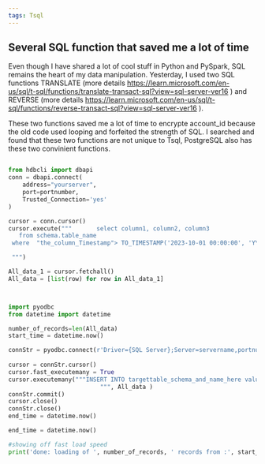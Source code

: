 ```yaml
---
tags: Tsql
---
```


## Several SQL function that saved me a lot of time

Even though I have shared a lot of cool stuff in Python and PySpark, SQL remains the heart of my data manipulation. 
Yesterday, I used two SQL functions  TRANSLATE  (more details   https://learn.microsoft.com/en-us/sql/t-sql/functions/translate-transact-sql?view=sql-server-ver16    ) and REVERSE (more details    https://learn.microsoft.com/en-us/sql/t-sql/functions/reverse-transact-sql?view=sql-server-ver16         ). 

These two functions saved me a lot of time to encrypte account_id because the old code used looping and forfeited the strength of SQL. I searched and found that these two functions are not unique to Tsql, PostgreSQL also has these two convinient functions.


```python

from hdbcli import dbapi
conn = dbapi.connect(
    address="yourserver", 
    port=portnumber, 
    Trusted_Connection='yes'
)

cursor = conn.cursor()
cursor.execute("""       select column1, column2, column3
   from schema.table_name
 where  "the_column_Timestamp"> TO_TIMESTAMP('2023-10-01 00:00:00', 'YYYY-MM-DD HH24:MI:SS')

 """)

All_data_1 = cursor.fetchall()
All_data = [list(row) for row in All_data_1]



import pyodbc
from datetime import datetime

number_of_records=len(All_data)
start_time = datetime.now()

connStr = pyodbc.connect(r'Driver={SQL Server};Server=servername,portnumber;Database=databasename;Trusted_Connection=yes;')
     
cursor = connStr.cursor()
cursor.fast_executemany = True
cursor.executemany("""INSERT INTO targettable_schema_and_name_here values(?,?,?)
                          """, All_data )
connStr.commit()
cursor.close()
connStr.close()
end_time = datetime.now()

end_time = datetime.now()

#showing off fast load speed
print('done: loading of ', number_of_records, ' records from :', start_time, '   to    ', end_time)


```

